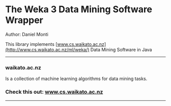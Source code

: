 The Weka 3 Data Mining Software Wrapper
===========================

Author: Daniel Monti

This library implements [www.cs.waikato.ac.nz](http://www.cs.waikato.ac.nz/ml/weka/) Data Mining Software in Java

***
### waikato.ac.nz
Is a collection of machine learning algorithms for data mining tasks.

### Check this out: www.cs.waikato.ac.nz
***


